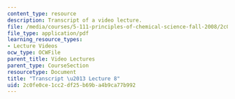 ```yaml
---
content_type: resource
description: Transcript of a video lecture.
file: /media/courses/5-111-principles-of-chemical-science-fall-2008/2c0fe0ce1cc2df25b69ba4b9ca77b992_5-111F08-L08.pdf
file_type: application/pdf
learning_resource_types:
- Lecture Videos
ocw_type: OCWFile
parent_title: Video Lectures
parent_type: CourseSection
resourcetype: Document
title: "Transcript \u2013 Lecture 8"
uid: 2c0fe0ce-1cc2-df25-b69b-a4b9ca77b992
---
```


